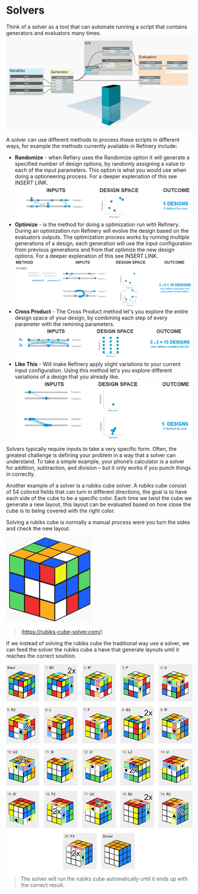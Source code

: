 # Solvers

Think of a solver as a tool that can automate running a script that contains generators and evaluators many times.
![Refinery's Randomize method](Images/5_04_solver-dynamo.png)

A solver can use different methods to process these scripts in different ways, for example the methods currently available in Refinery include:

* **Randomize** - when Refiery uses the Randomize option it will generate a specified number of design options, by randomly assigning a value to each of the input parameters. This option is what you would use when doing a optioneering process. For a deeper explenation of this see INSERT LINK.
![Refinery's Randomize method](Images/5_04_randomize.png)
* **Optimize** - is the method for doing a optimization run with Refinery. During an optimization run Refinery will evolve the design based on the evaluators outputs. The optimization process works by running multiple generations of a design, each generation will use the input configuration from previous generations and from that optimize the new design options. For a deeper explenation of this see INSERT LINK.
![Refinery's Randomize method](Images/5_04_optimize.png)
* **Cross Product** - The Cross Product method let's you explore the entire design space of your design, by combining each step of every parameter with the remining parameters.
![Refinery's Randomize method](Images/5_04_cross_product.png)
* **Like This** - Will make Refinery apply slight variations to your current input configuration. Using this method let's you explore different variations of a design that you already like.
![Refinery's Randomize method](Images/5_04_like_this.png)

Solvers typically require inputs to take a very specific form. Often, the greatest challenge is defining your problem in a way that a solver can understand. To take a simple example, your phone’s calculator is a solver for addition, subtraction, and division – but it only works if you punch things in correctly.

Another example of a solver is a rubiks cube solver. A rubiks cube consist of 54 colored fields that can turn in different directions, the goal is to have each side of the cube to be a specific color. Each time we twist the cube we generate a new layout, this layout can be evaluated based on how close the cube is to being covered with the right color. 

Solving a rubiks cube is normally a manual process were you turn the sides and check the new layout.

![Rubik's cube](Images/5_04_rubiks-scramble.png)
>(https://rubiks-cube-solver.com/)

If we instead of solving the rubiks cube the traditional way use a solver, we can feed the solver the rubiks cube a have that generate layouts until it reaches the correct soultion.

![Rubik's cube solution](Images/5_04_rubiks-solution.png)
>The solver will run the rubiks cube automatically until it ends up with the correct result.